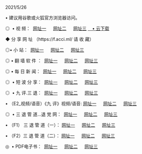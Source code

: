 <p>2021/5/26
<p>• 建议用谷歌或火狐官方浏览器访问。
<p>◎  • 视 频： 
<a href="http://hbe.shirokuriwaki.com/" target="_blank">网址一</a> 　 
<a href="http://hdi.shirokuriwaki.com/" target="_blank">网址二</a> 　 
<a href="http://haa.shirokuriwaki.com/b.html" target="_blank">网址三</a>
<a href="https://yadi.sk/d/d0sUeAOpal3njw" target="_blank">　• 云下载 </a></p>
<p>◆ 分 享 网 址 <a href="http://haa.shirokuriwaki.com/a.html"></a>（https://f.acci.ml/ 请 收 藏） </p>

<p>◎•  小 站：  
<a href="http://hbe.shirokuriwaki.com/f.html" target="_blank">网址一</a> 　 
<a href="http://hdi.shirokuriwaki.com/h.html" target="_blank">网址二</a> 　 
<a href="http://haa.shirokuriwaki.com/k/" target="_blank">网址三</a></p><p>

<p>◎  • 翻 墙 软 件 ：  
<a href="http://hbe.shirokuriwaki.com/ff/" target="_blank">网址一</a> 　 
<a href="http://hdi.shirokuriwaki.com/s/read/a1_nd.html" target="_blank">网址二</a> 　 
<a href="http://haa.shirokuriwaki.com/ff/index.html" target="_blank">网址三</a></p>
<p>◎  • 每 日 新 闻：  
<a href="http://hbe.shirokuriwaki.com/day/" target="_blank">网址一</a> 　 
<a href="http://hdi.shirokuriwaki.com/day/" target="_blank">网址二</a> 　 
<a href="http://haa.shirokuriwaki.com/day/index.html" target="_blank">网址三</a></p>
<p>◎   • 短 波 分 享：  
<a href="http://hbe.shirokuriwaki.com/h/" target="_blank">网址一</a> 　 
<a href="http://hdi.shirokuriwaki.com/h/" target="_blank">网址二</a> 　 
<a href="http://haa.shirokuriwaki.com/h/index.html" target="_blank">网址三</a></p>
<p>◎   • 九 评.三 退：  
<a href="http://hbe.shirokuriwaki.com/t/" target="_blank">网址一</a> 　 
<a href="http://hdi.shirokuriwaki.com/v2/index.html" target="_blank">网址二</a> 　 
<a href="http://haa.shirokuriwaki.com/tt/index.html" target="_blank">网址三</a> 　</p>
<p>  • （E2_视频/语音）《九 评》视频/语音: 
<a href="http://hbe.shirokuriwaki.com/7738.html" target="_blank">网址一</a> 　 
<a href="http://hdi.shirokuriwaki.com/7614.html" target="_blank">网址二</a> 　 
<a href="http://haa.shirokuriwaki.com/7633.html" target="_blank">网址三</a></p>
<p>◎   • 三 退 管 道...退 党 网：  
<a href="http://hbe.shirokuriwaki.com/go/td1.html" target="_blank">网址一</a> 　 
<a href="http://hdi.shirokuriwaki.com/go/td2.html" target="_blank">网址二</a> 　 
<a href="http://haa.shirokuriwaki.com/go/td3.html" target="_blank">网址三</a></p>
<p>  • （F1） 三 退 管 道（一）： 
<a href="http://hbe.shirokuriwaki.com/dd/" target="_blank">网址一</a> 　 
<a href="http://hdi.shirokuriwaki.com/s/read/a1_tdx.html" target="_blank">网址二</a> 　 
<a href="http://haa.shirokuriwaki.com/dd/" target="_blank">网址三</a></p>
<p>  • （F2）三 退 管 道（二）： 
<a href="http://hdi.shirokuriwaki.com/d/" target="_blank">网址一</a> 　 
<a href="http://hbe.shirokuriwaki.com/d/index.html" target="_blank">网址二</a> 　 
<a href="http://haa.shirokuriwaki.com/d/" target="_blank">网址三</a></p>
<p>◎   • PDF电子书：  
<a href="http://hbe.shirokuriwaki.com/p/" target="_blank">网址一</a> 　 
<a href="http://hdi.shirokuriwaki.com/p/index.html" target="_blank">网址二</a> 　 
<a href="http://haa.shirokuriwaki.com/p/" target="_blank">网址三</a></p>
